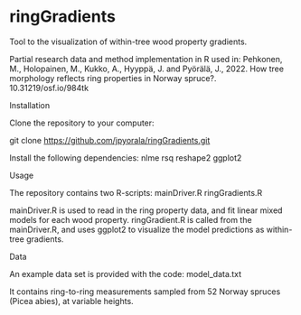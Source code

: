 # ringGradients
Tool to the visualization of within-tree wood property gradients.

Partial research data and method implementation in R used in: 
Pehkonen, M., Holopainen, M., Kukko, A., Hyyppä, J. and Pyörälä, J., 2022. How tree morphology reflects ring properties in Norway spruce?. 10.31219/osf.io/984tk

Installation

Clone the repository to your computer:

git clone https://github.com/jpyorala/ringGradients.git

Install the following dependencies:
nlme
rsq
reshape2
ggplot2

Usage

The repository contains two R-scripts: 
mainDriver.R
ringGradients.R

mainDriver.R is used to read in the ring property data, and fit linear mixed models for each wood property.
ringGradient.R is called from the mainDriver.R, and uses ggplot2 to visualize the model predictions as within-tree gradients.

Data

An example data set is provided with the code:
model_data.txt

It contains ring-to-ring measurements sampled from 52 Norway spruces (Picea abies), at variable heights.
